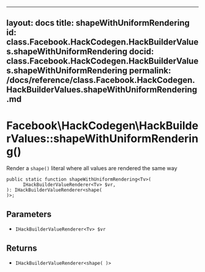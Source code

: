 
***

layout: docs
title: shapeWithUniformRendering
id: class.Facebook.HackCodegen.HackBuilderValues.shapeWithUniformRendering
docid: class.Facebook.HackCodegen.HackBuilderValues.shapeWithUniformRendering
permalink: /docs/reference/class.Facebook.HackCodegen.HackBuilderValues.shapeWithUniformRendering.md
---







# Facebook\\HackCodegen\\HackBuilderValues::shapeWithUniformRendering()




Render a ` shape() ` literal where all values are rendered the same way




``` Hack
public static function shapeWithUniformRendering<Tv>(
      IHackBuilderValueRenderer<Tv> $vr,
): IHackBuilderValueRenderer<shape(
)>;
```




## Parameters




+ ` IHackBuilderValueRenderer<Tv> $vr `




## Returns




* ` IHackBuilderValueRenderer<shape( )> `